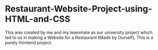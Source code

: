 # Restaurant-Website-Project-using-HTML-and-CSS
This was created by me and my teammate as our university project which led to us in making a Website for a Restaurant (Made by Ourself), This is a purely frontend project.
